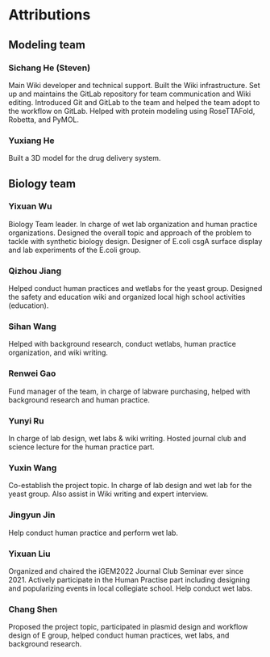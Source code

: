 # Attributions

## Modeling team

### Sichang He (Steven)

Main Wiki developer and technical support.
Built the Wiki infrastructure.
Set up and maintains the GitLab repository
for team communication and Wiki editing.
Introduced Git and GitLab to the team and
helped the team adopt to the workflow on GitLab.
Helped with protein modeling using RoseTTAFold, Robetta, and PyMOL.

### Yuxiang He

Built a 3D model for the drug delivery system.

## Biology team

### Yixuan Wu

Biology Team leader.
In charge of wet lab organization and human practice organizations.
Designed the overall topic and approach of the problem to tackle
with synthetic biology design. Designer of E.coli csgA surface display
and lab experiments of the E.coli group.

### Qizhou Jiang

Helped conduct human practices and wetlabs for the yeast group. 
Designed the safety and education wiki and organized local high school activities (education).

### Sihan Wang
Helped with background research, conduct wetlabs, human practice organization, and wiki writing.

### Renwei Gao
Fund manager of the team, in charge of labware purchasing, helped with background research and human practice.

### Yunyi Ru

In charge of lab design, wet labs & wiki writing. Hosted journal club and science lecture for the human practice part. 

### Yuxin Wang
Co-establish the project topic. In charge of lab design and wet lab for the yeast group. Also assist in Wiki writing and expert interview.

### Jingyun Jin
Help conduct human practice and perform wet lab.

### Yixuan Liu
Organized and chaired the iGEM2022 Journal Club Seminar ever since 2021. Actively participate in the Human Practise part including designing and popularizing events in local collegiate school. Help conduct wet labs.

### Chang Shen

Proposed the project topic, participated in plasmid design and workflow design of E group, helped conduct human practices, wet labs, and background research.
